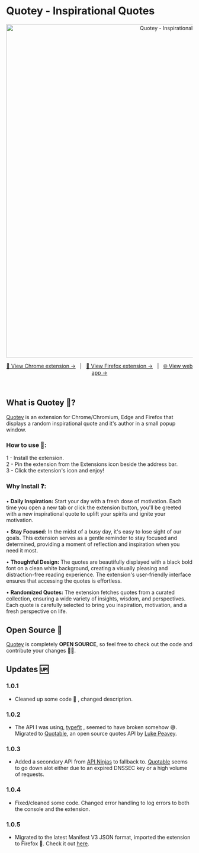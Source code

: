 # Quotey - Inspirational Quotes
<div align="center" id="top">
  <img src="https://github.com/Zerobrofan/Quotey-Inspirational-Quotes/assets/100843256/5aac7236-cc45-4199-8ecf-8c6bfbb0f62b" width="900" alt="Quotey - Inspirational Quotes" />

  <a href="https://chrome.google.com/webstore/detail/quotey-inspirational-quot/ebnpdkkegnoebjdedjnnnohpmabamggf?hl=en&authuser=0">👾 View Chrome extension -></a> &#xa0; | &#xa0;
  <a href="https://addons.mozilla.org/en-US/firefox/addon/quotey-inspirational-quotes/">🦊 View Firefox extension -></a> &#xa0; | &#xa0;
  <a href="https://quoteyextension.com/">🌐 View web app -></a>
</div>


<br>

## What is Quotey 📖?
[Quotey](https://chrome.google.com/webstore/detail/quotey-inspirational-quot/ebnpdkkegnoebjdedjnnnohpmabamggf?hl=en&authuser=0) is an extension for Chrome/Chromium, Edge and Firefox that displays a random inspirational quote and it's author in a small popup window.

### How to use 📙:<br>
1 - Install the extension.<br>
2 - Pin the extension from the Extensions icon beside the address bar.<br>
3 - Click the extension's icon and enjoy!

### Why Install ❓:

• <b>Daily Inspiration:</b> Start your day with a fresh dose of motivation. Each time you open a new tab or click the extension button, you'll be greeted with a new inspirational quote to uplift your spirits and ignite your motivation.

• <b>Stay Focused:</b> In the midst of a busy day, it's easy to lose sight of our goals. This extension serves as a gentle reminder to stay focused and determined, providing a moment of reflection and inspiration when you need it most.

• <b>Thoughtful Design:</b> The quotes are beautifully displayed with a black bold font on a clean white background, creating a visually pleasing and distraction-free reading experience. The extension's user-friendly interface ensures that accessing the quotes is effortless.

• <b>Randomized Quotes:</b> The extension fetches quotes from a curated 
collection, ensuring a wide variety of insights, wisdom, and perspectives. Each quote is carefully selected to bring you inspiration, motivation, and a fresh perspective on life.

## Open Source 👐
[Quotey](https://chrome.google.com/webstore/detail/quotey-inspirational-quot/ebnpdkkegnoebjdedjnnnohpmabamggf?hl=en&authuser=0) is completely <b>OPEN SOURCE</b>, so feel free to check out the code and contribute your changes 👨‍💻.

## Updates 🆙
### 1.0.1
- Cleaned up some code 🧹 , changed description.
### 1.0.2
- The API I was using, <a href="https://type.fit/api/quotes">typefit</a> , seemed to have broken somehow 😅. Migrated to <a href="https://github.com/lukePeavey/quotable">Quotable</a>, an open source quotes API by <a href="https://github.com/lukePeavey">Luke Peavey</a>.
### 1.0.3
- Added a secondary API from <a href="https://api-ninjas.com/">API Ninjas</a> to fallback to. <a href="https://github.com/lukePeavey/quotable">Quotable</a> seems to go down alot either due to an expired DNSSEC key or a high volume of requests.
### 1.0.4
- Fixed/cleaned some code. Changed error handling to log errors to both the console and the extension.
### 1.0.5
- Migrated to the latest Manifest V3 JSON format, imported the extension to Firefox 🦊. Check it out [here](https://addons.mozilla.org/en-US/firefox/addon/quotey-inspirational-quotes/).
